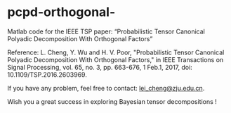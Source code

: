 # pcpd-orthogonal-

Matlab code for the IEEE TSP paper: “Probabilistic Tensor Canonical Polyadic Decomposition With Orthogonal Factors”

Reference: L. Cheng, Y. Wu and H. V. Poor, "Probabilistic Tensor Canonical Polyadic Decomposition With Orthogonal Factors," 
in IEEE Transactions on Signal Processing, vol. 65, no. 3, pp. 663-676, 1 Feb.1, 2017, doi: 10.1109/TSP.2016.2603969.

If you have any problem, feel free to contact: lei_cheng@zju.edu.cn.

Wish you a great success in exploring Bayesian tensor decompositions !
